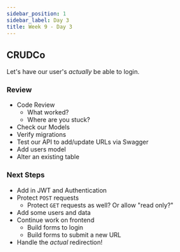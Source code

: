 ```yaml
---
sidebar_position: 1
sidebar_label: Day 3
title: Week 9 - Day 3
---
```


## CRUDCo

Let's have our user's _actually_ be able to login.

### Review

- Code Review
  - What worked?
  - Where are you stuck?
- Check our Models
- Verify migrations
- Test our API to add/update URLs via Swagger
- Add users model
- Alter an existing table

### Next Steps

- Add in JWT and Authentication
- Protect `POST` requests
  - Protect `GET` requests as well? Or allow "read only?"
- Add some users and data
- Continue work on frontend
  - Build forms to login
  - Build forms to submit a new URL
- Handle the _actual_ redirection!
